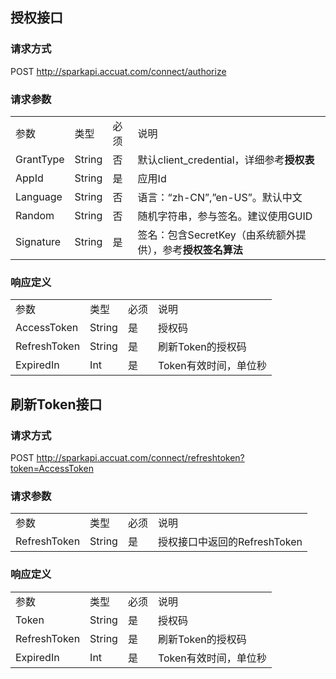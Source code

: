## 授权接口

### 请求方式
POST http://sparkapi.accuat.com/connect/authorize
### 请求参数
<table>
    <tr>
        <td>参数</td>
        <td>类型</td>
        <td>必须</td>
        <td>说明</td>
    </tr>
    <tr>
        <td>GrantType</td>
        <td>String</td>
        <td>否</td>
        <td>默认client_credential，详细参考<b>授权表</b></td> 
    </tr>
    <tr>
        <td>AppId</td>
        <td>String</td>
        <td>是</td>
        <td>应用Id</td>
    </tr>
    <tr>
        <td>Language</td>
        <td>String</td>
        <td>否</td>
        <td>语言：“zh-CN”,”en-US”。默认中文</td>
    </tr> 
    <tr>
        <td>Random</td>
        <td>String</td>
        <td>否</td>
        <td>随机字符串，参与签名。建议使用GUID</td>
    </tr> 
    <tr>
        <td>Signature</td>
        <td>String</td>
        <td>是</td>
        <td>签名：包含SecretKey（由系统额外提供），参考<b>授权签名算法</b></td>
    </tr> 
</table>

### 响应定义

<table>
    <tr>
        <td>参数</td>
        <td>类型</td>
        <td>必须</td>
        <td>说明</td>
    </tr>
    <tr>
        <td>AccessToken</td>
        <td>String</td>
        <td>是</td>
        <td>授权码</td> 
    </tr>
    <tr>
        <td>RefreshToken</td>
        <td>String</td>
        <td>是</td>
        <td>刷新Token的授权码</td>
    </tr>
    <tr>
        <td>ExpiredIn</td>
        <td>Int</td>
        <td>是</td>
        <td>Token有效时间，单位秒</td>
    </tr>
</table>

## 刷新Token接口

### 请求方式
POST http://sparkapi.accuat.com/connect/refreshtoken?token=AccessToken
### 请求参数
<table>
    <tr>
        <td>参数</td>
        <td>类型</td>
        <td>必须</td>
        <td>说明</td>
    </tr>
    <tr>
        <td>RefreshToken</td>
        <td>String</td>
        <td>是</td>
        <td>授权接口中返回的RefreshToken</td> 
    </tr>
</table>

### 响应定义

<table>
    <tr>
        <td>参数</td>
        <td>类型</td>
        <td>必须</td>
        <td>说明</td>
    </tr>
    <tr>
        <td>Token</td>
        <td>String</td>
        <td>是</td>
        <td>授权码</td> 
    </tr>
    <tr>
        <td>RefreshToken</td>
        <td>String</td>
        <td>是</td>
        <td>刷新Token的授权码</td>
    </tr>
    <tr>
        <td>ExpiredIn</td>
        <td>Int</td>
        <td>是</td>
        <td>Token有效时间，单位秒</td>
    </tr>
</table>

